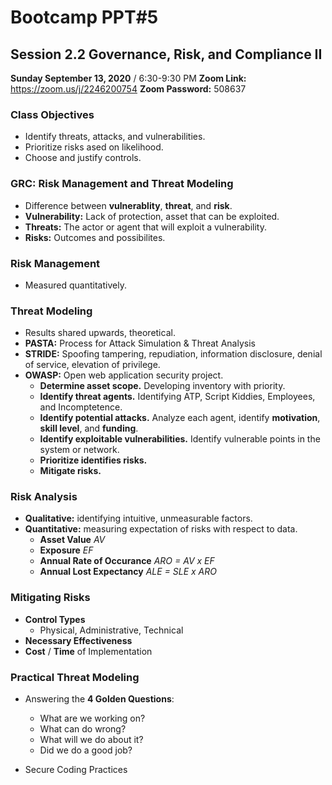

# Bootcamp PPT#5
## Session 2.2 Governance, Risk, and Compliance II
**Sunday September 13, 2020** / 6:30-9:30 PM
**Zoom Link:** https://zoom.us/j/2246200754 
**Zoom Password:** 508637

### Class Objectives

- Identify threats, attacks, and vulnerabilities.
- Prioritize risks ased on likelihood.
- Choose and justify controls.

### GRC: Risk Management and Threat Modeling

- Difference between **vulnerablity**, **threat**, and **risk**.
- **Vulnerability:** Lack of protection, asset that can be exploited. 
- **Threats:** The actor or agent that will exploit a vulnerability.
- **Risks:** Outcomes and possibilites.

### Risk Management

- Measured quantitatively.

### Threat Modeling

- Results shared upwards, theoretical.
- **PASTA:** Process for Attack Simulation & Threat Analysis
- **STRIDE:** Spoofing tampering, repudiation, information disclosure, denial of service, elevation of privilege.
- **OWASP:** Open web application security project. 
  - **Determine asset scope.** Developing inventory with priority.
  - **Identify threat agents.** Identifying ATP, Script Kiddies, Employees, and Incomptetence.
  - **Identify potential attacks.** Analyze each agent, identify **motivation**, **skill level**, and **funding**.
  - **Identify exploitable vulnerabilities.** Identify vulnerable points in the system or network.
  - **Prioritize identifies risks.** 
  - **Mitigate risks.**

### Risk Analysis

- **Qualitative:** identifying intuitive, unmeasurable factors.
- **Quantitative:** measuring expectation of risks with respect to data.
  - **Asset Value** *AV*
  - **Exposure** *EF*
  - **Annual Rate of Occurance** *ARO = AV x EF*
  - **Annual Lost Expectancy** *ALE = SLE x ARO*

### Mitigating Risks

- **Control Types**
  - Physical, Administrative, Technical
- **Necessary Effectiveness**
- **Cost** / **Time** of Implementation

### Practical Threat Modeling 

- Answering the **4 Golden Questions**:
  - What are we working on?
  - What can do wrong?
  - What will we do about it?
  - Did we do a good job?

- Secure Coding Practices